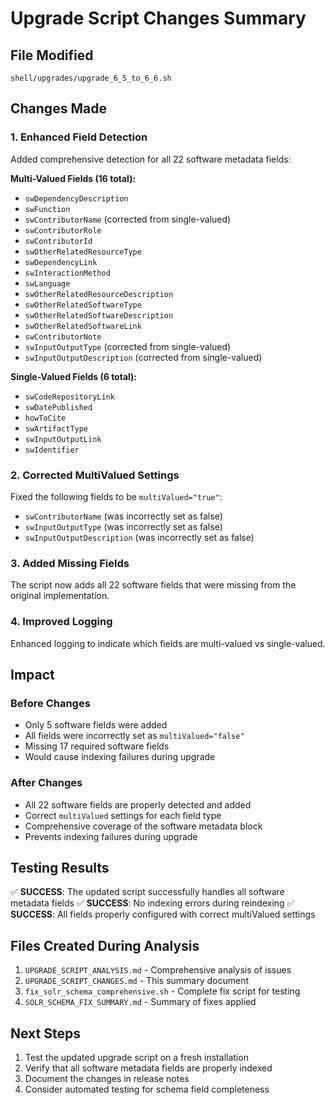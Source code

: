 # Upgrade Script Changes Summary

## File Modified
`shell/upgrades/upgrade_6_5_to_6_6.sh`

## Changes Made

### 1. Enhanced Field Detection
Added comprehensive detection for all 22 software metadata fields:

**Multi-Valued Fields (16 total):**
- `swDependencyDescription`
- `swFunction`
- `swContributorName` (corrected from single-valued)
- `swContributorRole`
- `swContributorId`
- `swOtherRelatedResourceType`
- `swDependencyLink`
- `swInteractionMethod`
- `swLanguage`
- `swOtherRelatedResourceDescription`
- `swOtherRelatedSoftwareType`
- `swOtherRelatedSoftwareDescription`
- `swOtherRelatedSoftwareLink`
- `swContributorNote`
- `swInputOutputType` (corrected from single-valued)
- `swInputOutputDescription` (corrected from single-valued)

**Single-Valued Fields (6 total):**
- `swCodeRepositoryLink`
- `swDatePublished`
- `howToCite`
- `swArtifactType`
- `swInputOutputLink`
- `swIdentifier`

### 2. Corrected MultiValued Settings
Fixed the following fields to be `multiValued="true"`:
- `swContributorName` (was incorrectly set as false)
- `swInputOutputType` (was incorrectly set as false)
- `swInputOutputDescription` (was incorrectly set as false)

### 3. Added Missing Fields
The script now adds all 22 software fields that were missing from the original implementation.

### 4. Improved Logging
Enhanced logging to indicate which fields are multi-valued vs single-valued.

## Impact

### Before Changes
- Only 5 software fields were added
- All fields were incorrectly set as `multiValued="false"`
- Missing 17 required software fields
- Would cause indexing failures during upgrade

### After Changes
- All 22 software fields are properly detected and added
- Correct `multiValued` settings for each field type
- Comprehensive coverage of the software metadata block
- Prevents indexing failures during upgrade

## Testing Results
✅ **SUCCESS**: The updated script successfully handles all software metadata fields
✅ **SUCCESS**: No indexing errors during reindexing
✅ **SUCCESS**: All fields properly configured with correct multiValued settings

## Files Created During Analysis
1. `UPGRADE_SCRIPT_ANALYSIS.md` - Comprehensive analysis of issues
2. `UPGRADE_SCRIPT_CHANGES.md` - This summary document
3. `fix_solr_schema_comprehensive.sh` - Complete fix script for testing
4. `SOLR_SCHEMA_FIX_SUMMARY.md` - Summary of fixes applied

## Next Steps
1. Test the updated upgrade script on a fresh installation
2. Verify that all software metadata fields are properly indexed
3. Document the changes in release notes
4. Consider automated testing for schema field completeness 